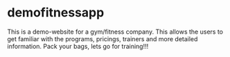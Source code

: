 # demofitnessapp
This is a demo-website for a gym/fitness company. This allows the users to get familiar with the programs, pricings, trainers and more detailed information. Pack your bags, lets go for training!!! 
